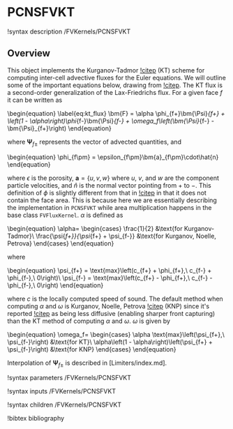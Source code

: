 # PCNSFVKT

!syntax description /FVKernels/PCNSFVKT

## Overview

This object implements the Kurganov-Tadmor [!citep](kurganov2000new) (KT) scheme for
computing inter-cell advective fluxes for the Euler equations. We will outline
some of the important equations below, drawing from
[!citep](greenshields2010implementation). The KT flux is a second-order
generalization of the Lax-Friedrichs flux. For a given face $f$ it can be written as

\begin{equation}
\label{eq:kt_flux}
\bm{F} = \alpha \phi_{f+}\bm{\Psi}_{f+} + \left(1 -
\alpha\right)\phi_{f-}\bm{\Psi}_{f-} + \omega_f\left(\bm{\Psi}_{f-} -
\bm{\Psi}_{f+}\right)
\end{equation}

where $\bm{\Psi}_{f\pm}$ represents the vector of advected quantities, and

\begin{equation}
\phi_{f\pm} = \epsilon_{f\pm}\bm{a}_{f\pm}\cdot\hat{n}
\end{equation}

where $\epsilon$ is the porosity, $\bm{a} = \lbrace u,v,w\rbrace$ where $u$,
$v$, and $w$ are the component particle velocities, and $\hat{n}$ is the normal
vector pointing from $+$ to $-$. This definition of $\phi$ is slightly different
from that in [!citep](greenshields2010implementation) in that it does not
contain the face area. This is because here we are essentially describing the
implementation in `PCNSFVKT` while area multiplication happens in the base class
`FVFluxKernel`. $\alpha$ is defined as

\begin{equation}
\alpha=
\begin{cases}
\frac{1}{2} &\text{for Kurganov-Tadmor}\\
\frac{\psi{_f+}}{\psi_{f+} + \psi_{f-}} &\text{for Kurganov, Noelle, Petrova}
\end{cases}
\end{equation}

where

\begin{equation}
\psi_{f+} = \text{max}\left(c_{f+} + \phi_{f+},\ c_{f-} + \phi_{f-},\ 0\right)\\
\psi_{f-} = \text{max}\left(c_{f+} - \phi_{f+},\ c_{f-} - \phi_{f-},\ 0\right)
\end{equation}

where $c$ is the locally computed speed of sound. The default method when
computing $\alpha$ and $\omega$ is Kurganov, Noelle, Petrova
[!citep](kurganov2001semidiscrete) (KNP) since it's reported [!citep](greenshields2010implementation) as being less
diffusive (enabling sharper front capturing) than the KT method of computing
$\alpha$ and $\omega$. $\omega$ is given by

\begin{equation}
\omega_f=
\begin{cases}
\alpha \text{max}\left(\psi_{f+},\ \psi_{f-}\right) &\text{for KT}\\
\alpha\left(1 - \alpha\right)\left(\psi_{f+} + \psi_{f-}\right) &\text{for KNP}
\end{cases}
\end{equation}

Interpolation of $\bm{\Psi}_{f\pm}$ is described in [Limiters/index.md].

!syntax parameters /FVKernels/PCNSFVKT

!syntax inputs /FVKernels/PCNSFVKT

!syntax children /FVKernels/PCNSFVKT

!bibtex bibliography
